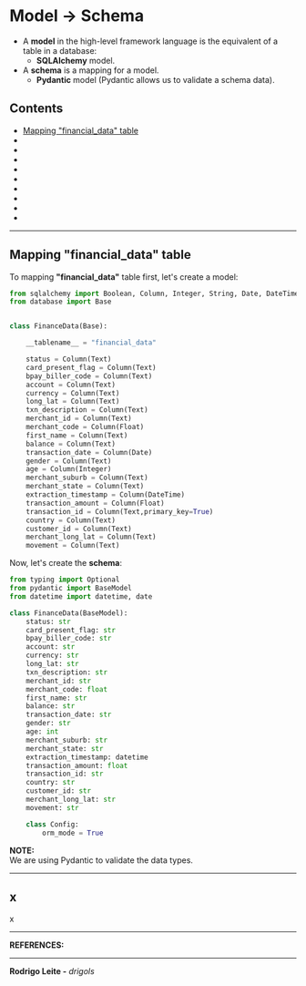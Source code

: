 # Model → Schema

 - A **model** in the high-level framework language is the equivalent of a table in a database:
   - **SQLAlchemy** model.
 - A **schema** is a mapping for a model.
   - **Pydantic** model (Pydantic allows us to validate a schema data).

## Contents

 - [Mapping "financial_data" table](#financial-data)
 - [](#)
 - [](#)
 - [](#)
 - [](#)
 - [](#)
 - [](#)
 - [](#)
 - [](#)
 - [](#)

---

<div id="financial-data"></div>

## Mapping "financial_data" table

To mapping **"financial_data"** table first, let's create a model:

```python
from sqlalchemy import Boolean, Column, Integer, String, Date, DateTime, Float, Text
from database import Base


class FinanceData(Base):

    __tablename__ = "financial_data"

    status = Column(Text)
    card_present_flag = Column(Text)
    bpay_biller_code = Column(Text)
    account = Column(Text)
    currency = Column(Text)
    long_lat = Column(Text)
    txn_description = Column(Text)
    merchant_id = Column(Text)
    merchant_code = Column(Float)
    first_name = Column(Text)
    balance = Column(Text)
    transaction_date = Column(Date)
    gender = Column(Text)
    age = Column(Integer)
    merchant_suburb = Column(Text)
    merchant_state = Column(Text)
    extraction_timestamp = Column(DateTime)
    transaction_amount = Column(Float)
    transaction_id = Column(Text,primary_key=True)
    country = Column(Text)
    customer_id = Column(Text)
    merchant_long_lat = Column(Text)
    movement = Column(Text)
```

Now, let's create the **schema**:

```python
from typing import Optional
from pydantic import BaseModel
from datetime import datetime, date

class FinanceData(BaseModel):
    status: str
    card_present_flag: str
    bpay_biller_code: str
    account: str
    currency: str
    long_lat: str
    txn_description: str
    merchant_id: str
    merchant_code: float
    first_name: str
    balance: str
    transaction_date: str
    gender: str
    age: int
    merchant_suburb: str
    merchant_state: str
    extraction_timestamp: datetime
    transaction_amount: float
    transaction_id: str
    country: str
    customer_id: str
    merchant_long_lat: str
    movement: str

    class Config:
        orm_mode = True
```

**NOTE:**  
We are using Pydantic to validate the data types.

---

<div id=""></div>

## x

x














































---

**REFERENCES:**  
[]()  

---

**Rodrigo Leite -** *drigols*

